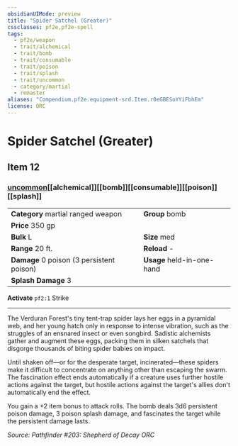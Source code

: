 ```yaml
---
obsidianUIMode: preview
title: "Spider Satchel (Greater)"
cssclasses: pf2e,pf2e-spell
tags:
  - pf2e/weapon
  - trait/alchemical
  - trait/bomb
  - trait/consumable
  - trait/poison
  - trait/splash
  - trait/uncommon
  - category/martial
  - remaster
aliases: "Compendium.pf2e.equipment-srd.Item.r0eGBESoYYiFbhEm"
license: ORC
---
```

# Spider Satchel (Greater)
## Item 12
### [uncommon](uncommon "Uncommon Rarity Trait")[[alchemical]][[bomb]][[consumable]][[poison]][[splash]]

|  |  |
| -- | -- |
| **Category** martial ranged weapon | **Group** bomb |
| **Price** 350 gp |  |
| **Bulk** L | **Size** med |
|**Range** 20 ft.| **Reload** -|
| **Damage** 0 poison (3 persistent poison) | **Usage** held-in-one-hand |
| **Splash Damage** 3 | |


**Activate** `pf2:1` Strike

* * *

The Verduran Forest's tiny tent-trap spider lays her eggs in a pyramidal web, and her young hatch only in response to intense vibration, such as the struggles of an ensnared insect or even songbird. Sadistic alchemists gather and augment these eggs, packing them in silken satchels that disgorge thousands of biting spider babies on impact.

Until shaken off—or for the desperate target, incinerated—these spiders make it difficult to concentrate on anything other than escaping the swarm. The fascination effect ends automatically if a creature uses further hostile actions against the target, but hostile actions against the target's allies don't automatically end the effect.

You gain a +2 item bonus to attack rolls. The bomb deals 3d6 persistent poison damage, 3 poison splash damage, and fascinates the target while the persistent damage lasts.

*Source: Pathfinder #203: Shepherd of Decay*
*ORC*